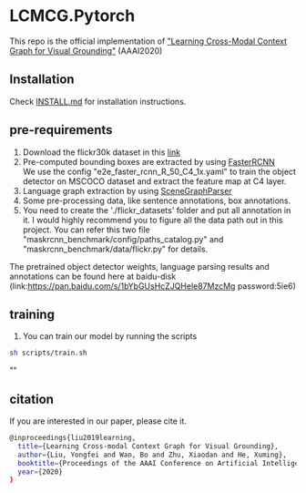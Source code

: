 # LCMCG.Pytorch

This repo is the official implementation of ["Learning Cross-Modal Context Graph for Visual Grounding"](https://arxiv.org/pdf/1911.09042.pdf) (AAAI2020)
## Installation
Check [INSTALL.md](INSTALL.md) for installation instructions.

## pre-requirements
1. Download the flickr30k dataset in this [link](http://bryanplummer.com/Flickr30kEntities/)
2. Pre-computed bounding boxes are extracted by using [FasterRCNN](https://github.com/facebookresearch/maskrcnn-benchmark) \
We use the config "e2e_faster_rcnn_R_50_C4_1x.yaml" to train the object detector on MSCOCO dataset and extract the feature map at C4 layer.
3. Language graph extraction by using [SceneGraphParser](https://github.com/vacancy/SceneGraphParser)
4. Some pre-processing data, like sentence annotations, box annotations.
5. You need to create the './flickr_datasets' folder and put all annotation in it. I would highly recommend you to figure all 
the data path out in this project. You can refer this two file "maskrcnn_benchmark/config/paths_catalog.py" and "maskrcnn_benchmark/data/flickr.py" for details.

The pretrained object detector weights, language parsing results and annotations can be found here at baidu-disk (link:https://pan.baidu.com/s/1bYbGUsHcZJQHele87MzcMg  password:5ie6)


## training

1. You can train our model by running the scripts 
```bash
sh scripts/train.sh
```

""

## citation
If you are interested in our paper, please cite it.
```bash
@inproceedings{liu2019learning,
  title={Learning Cross-modal Context Graph for Visual Grounding},
  author={Liu, Yongfei and Wan, Bo and Zhu, Xiaodan and He, Xuming},
  booktitle={Proceedings of the AAAI Conference on Artificial Intelligenc}
  year={2020}
}
```